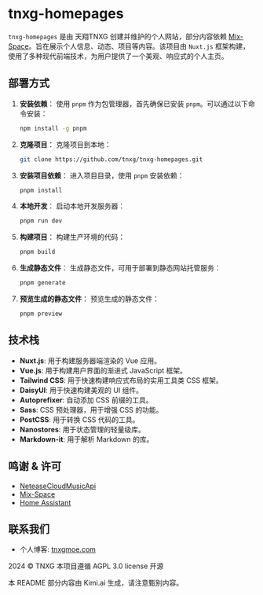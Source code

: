 # **tnxg-homepages**

`tnxg-homepages` 是由 天翔TNXG 创建并维护的个人网站，部分内容依赖 [Mix-Space](https://github.com/mx-space)。旨在展示个人信息、动态、项目等内容。该项目由 `Nuxt.js` 框架构建，使用了多种现代前端技术，为用户提供了一个美观、响应式的个人主页。

## **部署方式**

1. **安装依赖**：
   使用 `pnpm` 作为包管理器，首先确保已安装 `pnpm`。可以通过以下命令安装：
   ```bash
   npm install -g pnpm
   ```

2. **克隆项目**：
   克隆项目到本地：
   ```bash
   git clone https://github.com/tnxg/tnxg-homepages.git
   ```

3. **安装项目依赖**：
   进入项目目录，使用 `pnpm` 安装依赖：
   ```bash
   pnpm install
   ```

4. **本地开发**：
   启动本地开发服务器：
   ```bash
   pnpm run dev
   ```

5. **构建项目**：
   构建生产环境的代码：
   ```bash
   pnpm build
   ```

6. **生成静态文件**：
   生成静态文件，可用于部署到静态网站托管服务：
   ```bash
   pnpm generate
   ```

7. **预览生成的静态文件**：
   预览生成的静态文件：
   ```bash
   pnpm preview
   ```

## **技术栈**

- **Nuxt.js**: 用于构建服务器端渲染的 Vue 应用。
- **Vue.js**: 用于构建用户界面的渐进式 JavaScript 框架。
- **Tailwind CSS**: 用于快速构建响应式布局的实用工具类 CSS 框架。
- **DaisyUI**: 用于快速构建美观的 UI 组件。
- **Autoprefixer**: 自动添加 CSS 前缀的工具。
- **Sass**: CSS 预处理器，用于增强 CSS 的功能。
- **PostCSS**: 用于转换 CSS 代码的工具。
- **Nanostores**: 用于状态管理的轻量级库。
- **Markdown-it**: 用于解析 Markdown 的库。

## **鸣谢 & 许可**

- [NeteaseCloudMusicApi](https://github.com/Binaryify/NeteaseCloudMusicApi)
- [Mix-Space](https://github.com/mx-space)
- [Home Assistant](https://github.com/home-assistant)

## 联系我们

- 个人博客: [tnxgmoe.com](https://tnxgmoe.com/about-me#:re:%E8%81%94%E7%B3%BB%E6%96%B9%E5%BC%8F)

2024 © TNXG 本项目遵循 AGPL 3.0 license 开源

本 README 部分内容由 Kimi.ai 生成，请注意甄别内容。